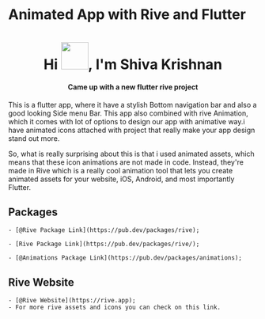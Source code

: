# Animated App with Rive and Flutter

<h1 align="center">Hi <img src="https://github.com/mitul3737/mitul3737/blob/main/Wave.gif" height="55px" width="55px">, I'm Shiva Krishnan</h1>
<h4 align="center">Came up with a new flutter rive project</h4>

This is a flutter app, where it have a stylish Bottom navigation bar and also a good looking Side menu Bar. This app also combined with rive Animation, which it comes with lot of options to design our app with animative way.i have animated icons attached with project that really make your app design stand out more.

So, what is really surprising about this is that i used animated assets, which means that these icon animations are not made in code. Instead, they're made in Rive which is a really cool animation tool that lets you create animated assets for your website, iOS, Android, and most importantly Flutter.

## Packages
    
    - [@Rive Package Link](https://pub.dev/packages/rive);
    
    - [Rive Package Link](https://pub.dev/packages/rive/);
    
    - [@Animations Package Link](https://pub.dev/packages/animations);

## Rive Website

    - [@Rive Website](https://rive.app);
    - For more rive assets and icons you can check on this link.
